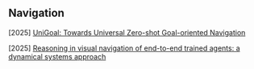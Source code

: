 ## Navigation

[2025] [UniGoal: Towards Universal Zero-shot Goal-oriented Navigation](https://arxiv.org/abs/2503.10630)

[2025] [Reasoning in visual navigation of end-to-end trained agents: a dynamical systems approach](https://arxiv.org/abs/2503.08306)